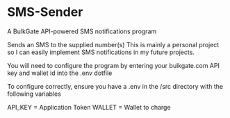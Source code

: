 # SMS-Sender
A BulkGate API-powered SMS notifications program

Sends an SMS to the supplied number(s)
This is mainly a personal project so I can easily implement SMS 
notifications in my future projects.


You will need to configure the program by entering your bulkgate.com 
API key and wallet id into the .env dotfile

To configure correctly, ensure you have a .env in the
/src directory with the following variables

API_KEY = Application Token
WALLET = Wallet to charge